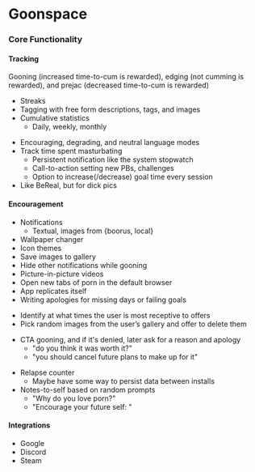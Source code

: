 # Goonspace

### Core Functionality

#### Tracking
Gooning (increased time-to-cum is rewarded), edging (not cumming is rewarded), and prejac (decreased time-to-cum is rewarded)

* Streaks
* Tagging with free form descriptions, tags, and images
* Cumulative statistics
	- Daily, weekly, monthly
- Encouraging, degrading, and neutral language modes
- Track time spent masturbating
	- Persistent notification like the system stopwatch
	- Call-to-action setting new PBs, challenges
	- Option to increase(/decrease) goal time every session
- Like BeReal, but for dick pics

#### Encouragement

- Notifications
	- Textual, images from {boorus, local}
- Wallpaper changer
- Icon themes
- Save images to gallery
- Hide other notifications while gooning
- Picture-in-picture videos
- Open new tabs of porn in the default browser
- App replicates itself
- Writing apologies for missing days or failing goals
* Identify at what times the user is most receptive to offers
* Pick random images from the user’s gallery and offer to delete them
- CTA gooning, and if it's denied, later ask for a reason and apology
	- "do you think it was worth it?"
	- "you should cancel future plans to make up for it"
* Relapse counter
	* Maybe have some way to persist data between installs
* Notes-to-self based on random prompts
	* "Why do you love porn?"
	* "Encourage your future self: "

#### Integrations

- Google
- Discord
- Steam